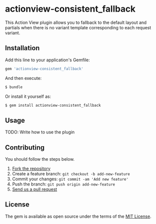 # actionview-consistent\_fallback
This Action View plugin allows you to fallback to the default layout and partials when there is no variant template corresponding to each request variant.

## Installation
Add this line to your application's Gemfile:

```ruby
gem 'actionview-consistent_fallback'
```

And then execute:
```bash
$ bundle
```

Or install it yourself as:
```bash
$ gem install actionview-consistent_fallback
```

## Usage
TODO: Write how to use the plugin

## Contributing
You should follow the steps below.

1. [Fork the repository](https://help.github.com/articles/fork-a-repo/)
2. Create a feature branch: `git checkout -b add-new-feature`
3. Commit your changes: `git commit -am 'Add new feature'`
4. Push the branch: `git push origin add-new-feature`
4. [Send us a pull request](https://help.github.com/articles/about-pull-requests/)

## License
The gem is available as open source under the terms of the [MIT License](http://opensource.org/licenses/MIT).
